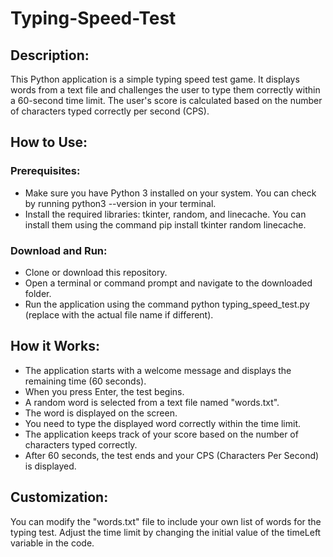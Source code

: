 # Typing-Speed-Test

## Description:

This Python application is a simple typing speed test game. It displays words from a text file and challenges the user to type them correctly within a 60-second time limit. The user's score is calculated based on the number of characters typed correctly per second (CPS).

## How to Use:
### Prerequisites:

- Make sure you have Python 3 installed on your system. You can check by running python3 --version in your terminal.
- Install the required libraries: tkinter, random, and linecache. You can install them using the command pip install tkinter random linecache.
### Download and Run:

- Clone or download this repository.
- Open a terminal or command prompt and navigate to the downloaded folder.
- Run the application using the command python typing_speed_test.py (replace with the actual file name if different).

## How it Works:

- The application starts with a welcome message and displays the remaining time (60 seconds).
- When you press Enter, the test begins.
- A random word is selected from a text file named "words.txt".
- The word is displayed on the screen.
- You need to type the displayed word correctly within the time limit.
- The application keeps track of your score based on the number of characters typed correctly.
- After 60 seconds, the test ends and your CPS (Characters Per Second) is displayed.

## Customization:

You can modify the "words.txt" file to include your own list of words for the typing test.
Adjust the time limit by changing the initial value of the timeLeft variable in the code.
